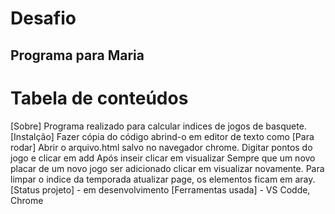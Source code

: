 # Desafio
## Programa para Maria
Tabela de conteúdos
=========
<!--ts-->
[Sobre] Programa realizado para calcular indices de jogos de basquete.
[Instalção] Fazer cópia do código abrind-o em editor de texto como <ex VS cd>
  [Para rodar] Abrir o arquivo.html salvo no navegador chrome.
               Digitar pontos do jogo e clicar em add
               Após inseir clicar em visualizar
               Sempre que um novo placar de um novo jogo ser adicionado clicar em visualizar novamente.
               Para limpar o indice da temporada atualizar page, os elementos ficam em aray.
[Status projeto] - em desenvolvimento
[Ferramentas usada] - VS Codde, Chrome
  
  
